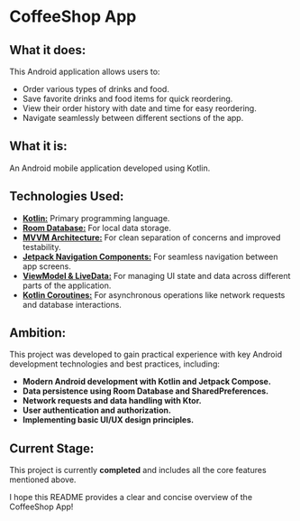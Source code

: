 # CoffeeShop App

## What it does:

This Android application allows users to:

* Order various types of drinks and food.
* Save favorite drinks and food items for quick reordering.
* View their order history with date and time for easy reordering.
* Navigate seamlessly between different sections of the app.

## What it is:

An Android mobile application developed using Kotlin.

## Technologies Used:

* **[Kotlin:](https://kotlinlang.org/)** Primary programming language. 
* **[Room Database:](https://developer.android.com/topic/libraries/architecture/room)** For local data storage.
* **[MVVM Architecture:](https://learn.microsoft.com/en-us/dotnet/architecture/maui/mvvm)** For clean separation of concerns and improved testability. 
* **[Jetpack Navigation Components:](https://developer.android.com/guide/navigation)** For seamless navigation between app screens.
* **[ViewModel & LiveData:](https://developer.android.com/topic/libraries/architecture/livedata)** For managing UI state and data across different parts of the application. 
* **[Kotlin Coroutines:](https://kotlinlang.org/docs/coroutines/)** For asynchronous operations like network requests and database interactions.

## Ambition:

This project was developed to gain practical experience with key Android development technologies and best practices, including:

* **Modern Android development with Kotlin and Jetpack Compose.**
* **Data persistence using Room Database and SharedPreferences.**
* **Network requests and data handling with Ktor.**
* **User authentication and authorization.**
* **Implementing basic UI/UX design principles.**

## Current Stage:

This project is currently **completed** and includes all the core features mentioned above.

I hope this README provides a clear and concise overview of the CoffeeShop App!
